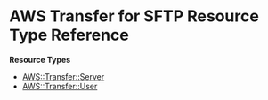 # AWS Transfer for SFTP Resource Type Reference<a name="AWS_Transfer"></a>

**Resource Types**
+ [AWS::Transfer::Server](aws-resource-transfer-server.md)
+ [AWS::Transfer::User](aws-resource-transfer-user.md)